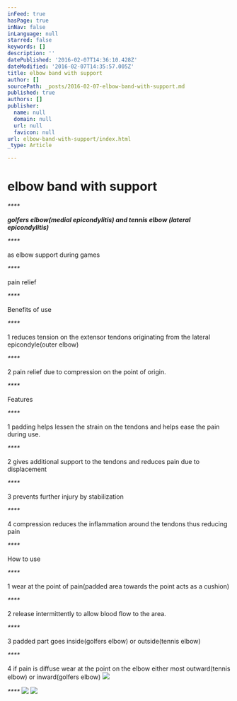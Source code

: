 ```yaml
---
inFeed: true
hasPage: true
inNav: false
inLanguage: null
starred: false
keywords: []
description: ''
datePublished: '2016-02-07T14:36:10.428Z'
dateModified: '2016-02-07T14:35:57.005Z'
title: elbow band with support
author: []
sourcePath: _posts/2016-02-07-elbow-band-with-support.md
published: true
authors: []
publisher:
  name: null
  domain: null
  url: null
  favicon: null
url: elbow-band-with-support/index.html
_type: Article

---
```

# elbow band with support

_****_

_**golfers elbow(medial epicondylitis) and tennis elbow (lateral epicondylitis)**_

_****_

as elbow support during games

_****_

pain relief

_****_

Benefits of use

_****_

1 reduces tension on the extensor tendons originating from the lateral epicondyle(outer elbow)

_****_

2 pain relief due to compression on the point of origin.

_****_

Features

_****_

1 padding helps lessen the strain on the tendons and helps ease the pain during use.

_****_

2 gives additional support to the tendons and reduces pain due to displacement

_****_

3 prevents further injury by stabilization

_****_

4 compression reduces the inflammation around the tendons thus reducing pain

_****_

How to use

_****_

1 wear at the point of pain(padded area towards the point acts as a cushion)

_****_

2 release intermittently to allow blood flow to the area.

_****_

3 padded part goes inside(golfers elbow) or outside(tennis elbow)

_****_

4 if pain is diffuse wear at the point on the elbow either most outward(tennis elbow) or inward(golfers elbow)
![](https://the-grid-user-content.s3-us-west-2.amazonaws.com/0e6a6ac1-d633-44cf-9647-ae65ae49996e.png)

_****_
![](https://the-grid-user-content.s3-us-west-2.amazonaws.com/fbf4e24b-7e1a-4854-bf1b-023b8fd5de66.png)
![](https://the-grid-user-content.s3-us-west-2.amazonaws.com/cd7f60da-24e5-4fd6-9f58-59f9add24e39.png)